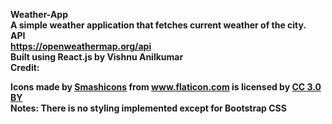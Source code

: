 <b>Weather-App<b><br/>
A simple weather application that fetches current weather of the city.<br/>
<b>API<b><br/>
https://openweathermap.org/api <br/>
<b>Built using React.js by Vishnu Anilkumar</b><br />
<b>Credit:</b>
<div>
Icons made by <a href="https://www.flaticon.com/authors/smashicons" title="Smashicons">Smashicons</a> from <a href="https://www.flaticon.com/" title="Flaticon">www.flaticon.com</a> is licensed by
<a href="http://creativecommons.org/licenses/by/3.0/" title="Creative Commons BY 3.0" target= "_blank">CC 3.0 BY</a>
</div>
<b>Notes: There is no styling implemented except for Bootstrap CSS</b>
